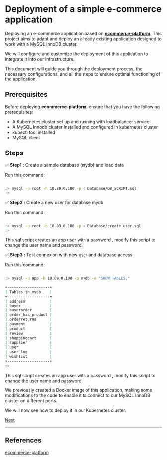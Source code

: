 # Deployment of a simple e-commerce application

Deploying an e-commerce application based on [**ecommerce-platform**](https://github.com/just-a-rookie-2001/ecommerce-platform). This project aims to adapt and deploy an already existing application designed to work with a MySQL InnoDB cluster.

We will configure and customize the deployment of this application to integrate it into our infrastructure. 

This document will guide you through the deployment process, the necessary configurations, and all the steps to ensure optimal functioning of the application.

## Prerequisites

Before deploying **ecommerce-platform**, ensure that you have the following prerequisites:
- A Kubernetes cluster set up and running with loadbalancer service
- A MySQL Innodb cluster installed and configured in kubernetes cluster
- kubectl tool  installed
- MySQL client

## Steps

✅ **Step1 :** Create a sample database (mydb) and load data

Run this command:
```bash

:> mysql -u root -h 10.89.0.100 -p < Database/DB_SCRIPT.sql
:>
```

✅ **Step2 :** Create a new user for database mydb

Run this command:
```bash

:> mysql -u root -h 10.89.0.100 -p < Database/create_user.sql
:>
```
This sql script creates an app user with a password , modify this script to change the user name and password.


✅ **Step3 :** Test connexion with new user and database access 

Run this command:
```bash

:> mysql -u app -h 10.89.0.100 -p mydb -e "SHOW TABLES;"

+-------------------+
| Tables_in_mydb    |
+-------------------+
| address           |
| buyer             |
| buyerorder        |
| order_has_product |
| orderreturns      |
| payment           |
| product           |
| review            |
| shoppingcart      |
| supplier          |
| user              |
| user_log          |
| wishlist          |
+-------------------+
:>
```
This sql script creates an app user with a password , modify this script to change the user name and password.

We previously created a Docker image of this application, making some modifications to the code to enable it to connect to our MySQL InnoDB cluster on different ports.

We will now see how to deploy it in our Kubernetes cluster.

[Next](../../undefined)


* * *

## References

 [ecommerce-platform](https://github.com/just-a-rookie-2001/ecommerce-platform)
